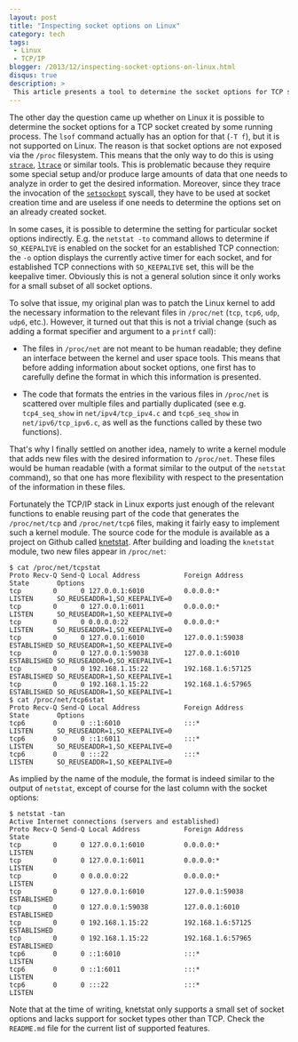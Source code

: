 ```yaml
---
layout: post
title: "Inspecting socket options on Linux"
category: tech
tags:
 - Linux
 - TCP/IP
blogger: /2013/12/inspecting-socket-options-on-linux.html
disqus: true
description: >
 This article presents a tool to determine the socket options for TCP sockets created by processes on Linux.
---
```


The other day the question came up whether on Linux it is possible to determine the socket options for a TCP socket
created by some running process. The `lsof` command actually has an option for that (`-T f`), but it is not supported on
Linux. The reason is that socket options are not exposed via the `/proc` filesystem. This means that the only way to do
this is using [`strace`](http://linux.die.net/man/1/strace), [`ltrace`](http://linux.die.net/man/1/ltrace) or similar
tools. This is problematic because they require some special setup and/or produce large amounts of data that one needs
to analyze in order to get the desired information. Moreover, since they trace the invocation of the
[`setsockopt`](http://linux.die.net/man/2/setsockopt) syscall, they have to be used at socket creation time and are
useless if one needs to determine the options set on an already created socket.

In some cases, it is possible to determine the setting for particular socket options indirectly. E.g. the `netstat -to`
command allows to determine if `SO_KEEPALIVE` is enabled on the socket for an established TCP connection: the `-o`
option displays the currently active timer for each socket, and for established TCP connections with `SO_KEEPALIVE` set,
this will be the keepalive timer. Obviously this is not a general solution since it only works for a small subset of all
socket options.

To solve that issue, my original plan was to patch the Linux kernel to add the necessary information to the relevant
files in `/proc/net` (`tcp`, `tcp6`, `udp`, `udp6`, etc.). However, it turned out that this is not a trivial change
(such as adding a format specifier and argument to a `printf` call):

*   The files in `/proc/net` are not meant to be human readable; they define an interface between the kernel and user
    space tools. This means that before adding information about socket options, one first has to carefully define the
    format in which this information is presented.

*   The code that formats the entries in the various files in `/proc/net` is scattered over multiple files and partially
    duplicated (see e.g. `tcp4_seq_show` in `net/ipv4/tcp_ipv4.c` and `tcp6_seq_show` in `net/ipv6/tcp_ipv6.c`, as well
    as the functions called by these two functions).

That's why I finally settled on another idea, namely to write a kernel module that adds new files with the desired
information to `/proc/net`. These files would be human readable (with a format similar to the output of the `netstat`
command), so that one has more flexibility with respect to the presentation of the information in these files.

Fortunately the TCP/IP stack in Linux exports just enough of the relevant functions to enable reusing part of the code
that generates the `/proc/net/tcp` and `/proc/net/tcp6` files, making it fairly easy to implement such a kernel module.
The source code for the module is available as a project on Github called [knetstat](https://github.com/veithen/knetstat).
After building and loading the `knetstat` module, two new files appear in `/proc/net`:

    $ cat /proc/net/tcpstat
    Proto Recv-Q Send-Q Local Address           Foreign Address         State       Options
    tcp        0      0 127.0.0.1:6010          0.0.0.0:*               LISTEN      SO_REUSEADDR=1,SO_KEEPALIVE=0
    tcp        0      0 127.0.0.1:6011          0.0.0.0:*               LISTEN      SO_REUSEADDR=1,SO_KEEPALIVE=0
    tcp        0      0 0.0.0.0:22              0.0.0.0:*               LISTEN      SO_REUSEADDR=1,SO_KEEPALIVE=0
    tcp        0      0 127.0.0.1:6010          127.0.0.1:59038         ESTABLISHED SO_REUSEADDR=1,SO_KEEPALIVE=0
    tcp        0      0 127.0.0.1:59038         127.0.0.1:6010          ESTABLISHED SO_REUSEADDR=0,SO_KEEPALIVE=1
    tcp        0      0 192.168.1.15:22         192.168.1.6:57125       ESTABLISHED SO_REUSEADDR=1,SO_KEEPALIVE=1
    tcp        0      0 192.168.1.15:22         192.168.1.6:57965       ESTABLISHED SO_REUSEADDR=1,SO_KEEPALIVE=1
    $ cat /proc/net/tcp6stat
    Proto Recv-Q Send-Q Local Address           Foreign Address         State       Options
    tcp6       0      0 ::1:6010                :::*                    LISTEN      SO_REUSEADDR=1,SO_KEEPALIVE=0
    tcp6       0      0 ::1:6011                :::*                    LISTEN      SO_REUSEADDR=1,SO_KEEPALIVE=0
    tcp6       0      0 :::22                   :::*                    LISTEN      SO_REUSEADDR=1,SO_KEEPALIVE=0

As implied by the name of the module, the format is indeed similar to the output of `netstat`, except of course for the
last column with the socket options:

    $ netstat -tan
    Active Internet connections (servers and established)
    Proto Recv-Q Send-Q Local Address           Foreign Address         State      
    tcp        0      0 127.0.0.1:6010          0.0.0.0:*               LISTEN     
    tcp        0      0 127.0.0.1:6011          0.0.0.0:*               LISTEN     
    tcp        0      0 0.0.0.0:22              0.0.0.0:*               LISTEN     
    tcp        0      0 127.0.0.1:6010          127.0.0.1:59038         ESTABLISHED
    tcp        0      0 127.0.0.1:59038         127.0.0.1:6010          ESTABLISHED
    tcp        0      0 192.168.1.15:22         192.168.1.6:57125       ESTABLISHED
    tcp        0      0 192.168.1.15:22         192.168.1.6:57965       ESTABLISHED
    tcp6       0      0 ::1:6010                :::*                    LISTEN     
    tcp6       0      0 ::1:6011                :::*                    LISTEN     
    tcp6       0      0 :::22                   :::*                    LISTEN     

Note that at the time of writing, knetstat only supports a small set of socket options and lacks support for socket
types other than TCP. Check the `README.md` file for the current list of supported features.
